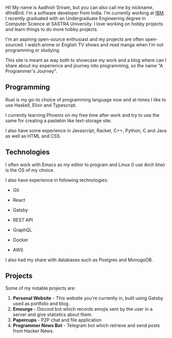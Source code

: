 Hi! My name is Aadhish Sriram, but you can also call me by nickname, dfireBird.
I'm a software developer from India. I'm currently working at [IBM](https://www.ibm.com/consulting).
I recently graduated with an Undergraduate Engineering degree in Computer Science at SASTRA University.
I love working on hobby projects and learn things to do more hobby projects.

I'm an aspiring open-source enthusiast and my projects are often open-sourced.
I watch anime or English TV shows and read manga when I'm not programming or studying.

This site is meant as way both to showcase my work and a blog where can I share
about my experience and journey into programming, so the name "A Programmer's
Journey".

## Programming

Rust is my go-to choice of programming language now and at-times I
like to use Haskell, Elixir and Typescript.

I currently learning Phoenix on my free time after work and try to use the same for
creating a pastebin like text-storage site.

I also have some experience in Javascript, Racket, C++, Python, C and Java
as well as HTML and CSS.

## Technologies

I often work with Emacs as my editor to program and Linux (I use Arch btw) is 
the OS of my choice.

I also have experience in following technologies:

* Git

* React

* Gatsby

* REST API

* GraphQL

* Docker

* AWS

I also had my share with databases such as Postgres and MonogoDB.

## Projects

Some of my notable projects are:

1. **Personal Website** - This website you're currently in, built using Gatsby used as portfolio and blog.
2. **Emourge** - Discord bot which records emojis sent by the user in a server
and give statistics about them.
3. **Papercups** - P2P chat and file application
4. **Programmer News Bot** - Telegram bot which retrieve and send posts from
Hacker News.





